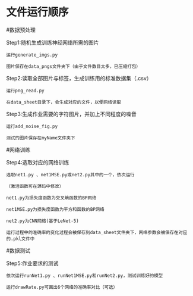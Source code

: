 # 文件运行顺序

#数据预处理

Step1:随机生成训练神经网络所需的图片
    
    运行generate_imgs.py
    
    图片保存在data_pngs文件夹下（由于文件数目太多，已压缩打包）
    
Step2:读取全部图片与标签，生成训练用的标准数据集（.csv）

    运行png_read.py
    
    在data_sheet目录下，会生成对应的文件，以便网络读取
    
Step3:生成作业需要的字符图片，并加上不同程度的噪音
    
    运行add_noise_fig.py
    
    测试的图片保存在myName文件夹下
    
#网络训练

Step4:选取对应的网络训练
    
    选取net1.py 、net1MSE.py或net2.py其中的一个，依次运行
    
    （激活函数可在源码中修改）
    
    net1.py为损失度函数为交叉熵函数的BP网络
    
    net1MSE.py为损失度函数为平方和函数的BP网络
    
    net2.py为CNN网络(基于LeNet-5)
    
    运行过程中的准确率的变化过程会被保存到data_sheet文件夹下，网络参数会被保存在对应的.pkl文件中
    
    
#数据测试

Step5:作业要求的测试
    
    依次运行runNet1.py 、runNet1MSE.py和runNet2.py，测试训练好的模型
    
    运行drawRate.py可画出6个网络的准确率对比（可选）
    
    
